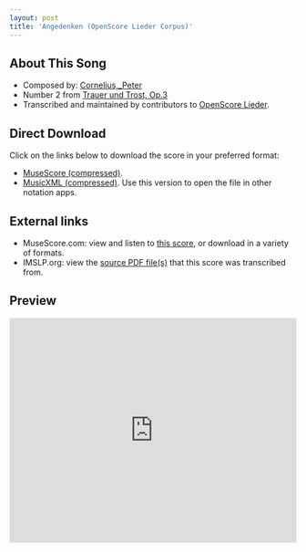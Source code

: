 ```yaml
---
layout: post
title: 'Angedenken (OpenScore Lieder Corpus)'
---
```


## About This Song

- Composed by: [Cornelius,_Peter](https://fourscoreandmore.org/openscore/lieder/Cornelius,_Peter)
- Number 2 from [Trauer und Trost, Op.3](https://fourscoreandmore.org/openscore/lieder/Cornelius,_Peter/Trauer_und_Trost,_Op.3)
- Transcribed and maintained by contributors to [OpenScore Lieder].

[OpenScore Lieder]: https://musescore.com/openscore-lieder-corpus

## Direct Download

Click on the links below to download the score in your preferred format:
- [MuseScore (compressed)](https://github.com/openscore/lieder/blob/main/scores/Cornelius,_Peter/Trauer_und_Trost,_Op.3/2_Angedenken/lc5043586.mscz?raw=true).
- [MusicXML (compressed)](https://github.com/openscore/lieder/blob/main/scores/Cornelius,_Peter/Trauer_und_Trost,_Op.3/2_Angedenken/lc5043586.mxl?raw=true). Use this version to open the file in other notation apps.

## External links

- MuseScore.com: view and listen to [this score][MuseScore], or download in a variety of formats.
- IMSLP.org: view the [source PDF file(s)][IMSLP] that this score was transcribed from.

[MuseScore]: https://musescore.com/score/5043586
[IMSLP]: https://imslp.org/wiki/Special:ReverseLookup/80679

## Preview

<iframe width="100%" height="394" src="https://musescore.com/openscore-lieder-corpus/scores/5043586/embed" frameborder="0" allowfullscreen allow="autoplay; fullscreen"></iframe>
